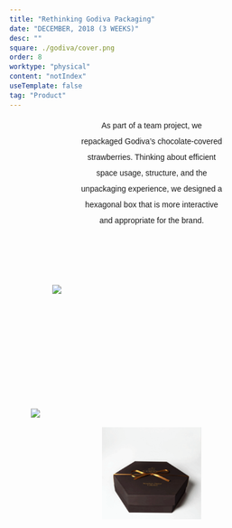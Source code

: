 ```yaml
---
title: "Rethinking Godiva Packaging"
date: "DECEMBER, 2018 (3 WEEKS)"
desc: ""
square: ./godiva/cover.png
order: 8
worktype: "physical"
content: "notIndex"
useTemplate: false
tag: "Product"
---
```


<style>
  .scroll{
      display: block;
      margin-left: auto;
      margin-right: auto;
      width: 85%;
  }
  .gif{
      display: block;
      margin-left: auto;
      margin-right: auto;
      width: 35%;
  }
</style>

<div style=" margin:auto; text-align: center; font-family: europa, sans-serif;width: 50%; line-height:2; ">
   As part of a team project, we repackaged Godiva’s chocolate-covered strawberries.
   Thinking about efficient space usage, structure, and the unpackaging experience, we designed a hexagonal box that is more interactive and appropriate for the brand.
</div>
<div style = "  pointer-events: none;width:70%; margin:auto; padding-top:100px;">
 <!--  <img src="./godiva/cover.png"/> -->
   <img src="./godiva/image.png"/> 

</div>
<div style = "pointer-events: none;padding-top:200px; margin:auto; width:100%;">
  <img src="./godiva/scroll.png" class="scroll" />
    <br>
  <img src="./godiva/godiva.gif" class="gif"/>
</div>